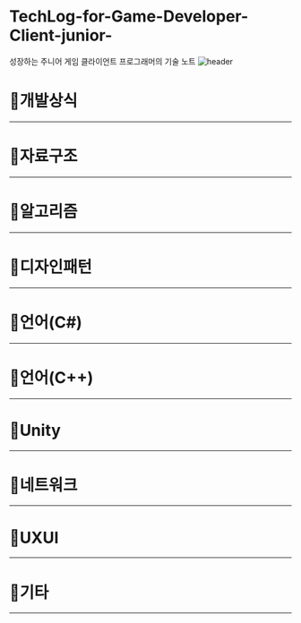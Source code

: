 # TechLog-for-Game-Developer-Client-junior-
성장하는 주니어 게임 클라이언트 프로그래머의 기술 노트
![header](https://capsule-render.vercel.app/api?type=Rect&color=b42ace2e&height=150&section=header&text=Tech%20Log%20for%20Game%20Client%20Developer(junior)🙂&fontSize=25&fontColor=a245b4)   
# 🐇개발상식

***
# 🐇자료구조
***
# 🐇알고리즘
***
# 🐇디자인패턴
***
# 🐇언어(C#)
***
# 🐇언어(C++)
***
# 🐇Unity
***
# 🐇네트워크
***
# 🐇UXUI
***
# 🐇기타
***
